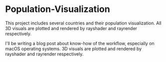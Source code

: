# Population-Visualization

This project includes several countries and their population visualization. All 3D visuals are plotted and rendered by rayshader and rayrender respectively. 

I'll be writing a blog post about know-how of the workflow, especially on macOS operating systems. 3D visuals are plotted and rendered by rayshader and rayrender respectively. 

